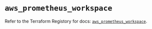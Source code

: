 # `aws_prometheus_workspace`

Refer to the Terraform Registory for docs: [`aws_prometheus_workspace`](https://registry.terraform.io/providers/hashicorp/aws/3.76.1/docs/resources/prometheus_workspace).
